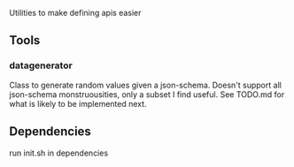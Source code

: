 Utilities to make defining apis easier

## Tools

### datagenerator 

Class to generate random values given a json-schema.
Doesn't support all json-schema monstruousities, only a subset I find useful.
See TODO.md for what is likely to be implemented next.

## Dependencies

run init.sh in dependencies


